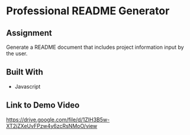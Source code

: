 # Professional README Generator

## Assignment
Generate a README document that includes project information input by the user.

## Built With
* Javascript

## Link to Demo Video
https://drive.google.com/file/d/1ZIH3B5w-XT2jZXeUvFPzw4y6zcRsNMoO/view



